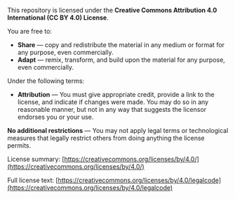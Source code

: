 This repository is licensed under the **Creative Commons Attribution 4.0 International (CC BY 4.0) License**.

You are free to:
- **Share** — copy and redistribute the material in any medium or format for any purpose, even commercially.
- **Adapt** — remix, transform, and build upon the material for any purpose, even commercially.

Under the following terms:
- **Attribution** — You must give appropriate credit, provide a link to the license, and indicate if changes were made. You may do so in any reasonable manner, but not in any way that suggests the licensor endorses you or your use.

**No additional restrictions** — You may not apply legal terms or technological measures that legally restrict others from doing anything the license permits.

License summary: [https://creativecommons.org/licenses/by/4.0/](https://creativecommons.org/licenses/by/4.0/)  

Full license text: [https://creativecommons.org/licenses/by/4.0/legalcode](https://creativecommons.org/licenses/by/4.0/legalcode)
